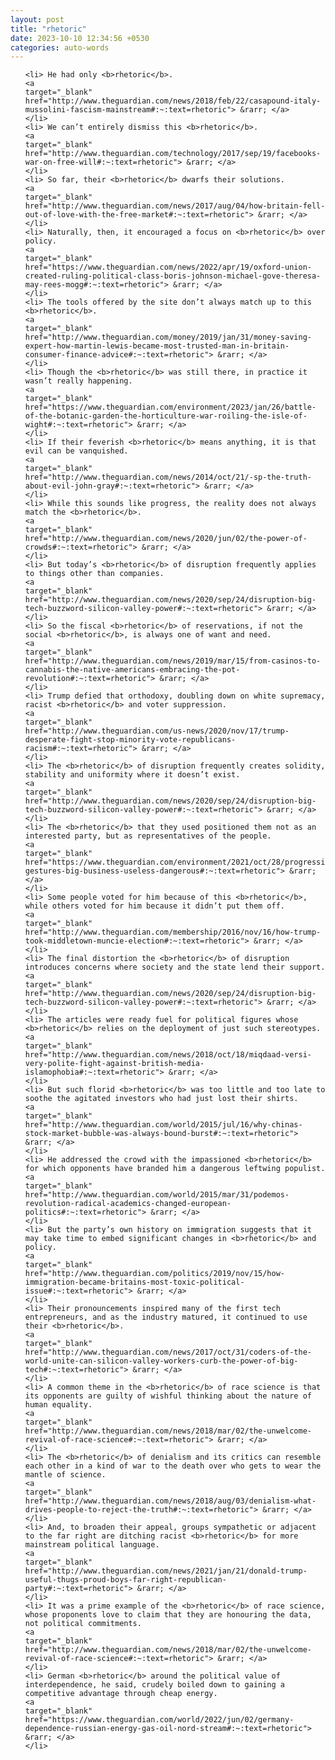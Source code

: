 ```yaml
---
layout: post
title: "rhetoric"
date: 2023-10-10 12:34:56 +0530
categories: auto-words
---
```

<ol>

    <li> He had only <b>rhetoric</b>.
    <a 
    target="_blank" 
    href="http://www.theguardian.com/news/2018/feb/22/casapound-italy-mussolini-fascism-mainstream#:~:text=rhetoric"> &rarr; </a>
    </li>
    <li> We can’t entirely dismiss this <b>rhetoric</b>.
    <a 
    target="_blank" 
    href="http://www.theguardian.com/technology/2017/sep/19/facebooks-war-on-free-will#:~:text=rhetoric"> &rarr; </a>
    </li>
    <li> So far, their <b>rhetoric</b> dwarfs their solutions.
    <a 
    target="_blank" 
    href="http://www.theguardian.com/news/2017/aug/04/how-britain-fell-out-of-love-with-the-free-market#:~:text=rhetoric"> &rarr; </a>
    </li>
    <li> Naturally, then, it encouraged a focus on <b>rhetoric</b> over policy.
    <a 
    target="_blank" 
    href="https://www.theguardian.com/news/2022/apr/19/oxford-union-created-ruling-political-class-boris-johnson-michael-gove-theresa-may-rees-mogg#:~:text=rhetoric"> &rarr; </a>
    </li>
    <li> The tools offered by the site don’t always match up to this <b>rhetoric</b>.
    <a 
    target="_blank" 
    href="http://www.theguardian.com/money/2019/jan/31/money-saving-expert-how-martin-lewis-became-most-trusted-man-in-britain-consumer-finance-advice#:~:text=rhetoric"> &rarr; </a>
    </li>
    <li> Though the <b>rhetoric</b> was still there, in practice it wasn’t really happening.
    <a 
    target="_blank" 
    href="https://www.theguardian.com/environment/2023/jan/26/battle-of-the-botanic-garden-the-horticulture-war-roiling-the-isle-of-wight#:~:text=rhetoric"> &rarr; </a>
    </li>
    <li> If their feverish <b>rhetoric</b> means anything, it is that evil can be vanquished.
    <a 
    target="_blank" 
    href="http://www.theguardian.com/news/2014/oct/21/-sp-the-truth-about-evil-john-gray#:~:text=rhetoric"> &rarr; </a>
    </li>
    <li> While this sounds like progress, the reality does not always match the <b>rhetoric</b>.
    <a 
    target="_blank" 
    href="http://www.theguardian.com/news/2020/jun/02/the-power-of-crowds#:~:text=rhetoric"> &rarr; </a>
    </li>
    <li> But today’s <b>rhetoric</b> of disruption frequently applies to things other than companies.
    <a 
    target="_blank" 
    href="http://www.theguardian.com/news/2020/sep/24/disruption-big-tech-buzzword-silicon-valley-power#:~:text=rhetoric"> &rarr; </a>
    </li>
    <li> So the fiscal <b>rhetoric</b> of reservations, if not the social <b>rhetoric</b>, is always one of want and need.
    <a 
    target="_blank" 
    href="http://www.theguardian.com/news/2019/mar/15/from-casinos-to-cannabis-the-native-americans-embracing-the-pot-revolution#:~:text=rhetoric"> &rarr; </a>
    </li>
    <li> Trump defied that orthodoxy, doubling down on white supremacy, racist <b>rhetoric</b> and voter suppression.
    <a 
    target="_blank" 
    href="http://www.theguardian.com/us-news/2020/nov/17/trump-desperate-fight-stop-minority-vote-republicans-racism#:~:text=rhetoric"> &rarr; </a>
    </li>
    <li> The <b>rhetoric</b> of disruption frequently creates solidity, stability and uniformity where it doesn’t exist.
    <a 
    target="_blank" 
    href="http://www.theguardian.com/news/2020/sep/24/disruption-big-tech-buzzword-silicon-valley-power#:~:text=rhetoric"> &rarr; </a>
    </li>
    <li> The <b>rhetoric</b> that they used positioned them not as an interested party, but as representatives of the people.
    <a 
    target="_blank" 
    href="https://www.theguardian.com/environment/2021/oct/28/progressive-gestures-big-business-useless-dangerous#:~:text=rhetoric"> &rarr; </a>
    </li>
    <li> Some people voted for him because of this <b>rhetoric</b>, while others voted for him because it didn’t put them off.
    <a 
    target="_blank" 
    href="http://www.theguardian.com/membership/2016/nov/16/how-trump-took-middletown-muncie-election#:~:text=rhetoric"> &rarr; </a>
    </li>
    <li> The final distortion the <b>rhetoric</b> of disruption introduces concerns where society and the state lend their support.
    <a 
    target="_blank" 
    href="http://www.theguardian.com/news/2020/sep/24/disruption-big-tech-buzzword-silicon-valley-power#:~:text=rhetoric"> &rarr; </a>
    </li>
    <li> The articles were ready fuel for political figures whose <b>rhetoric</b> relies on the deployment of just such stereotypes.
    <a 
    target="_blank" 
    href="http://www.theguardian.com/news/2018/oct/18/miqdaad-versi-very-polite-fight-against-british-media-islamophobia#:~:text=rhetoric"> &rarr; </a>
    </li>
    <li> But such florid <b>rhetoric</b> was too little and too late to soothe the agitated investors who had just lost their shirts.
    <a 
    target="_blank" 
    href="http://www.theguardian.com/world/2015/jul/16/why-chinas-stock-market-bubble-was-always-bound-burst#:~:text=rhetoric"> &rarr; </a>
    </li>
    <li> He addressed the crowd with the impassioned <b>rhetoric</b> for which opponents have branded him a dangerous leftwing populist.
    <a 
    target="_blank" 
    href="http://www.theguardian.com/world/2015/mar/31/podemos-revolution-radical-academics-changed-european-politics#:~:text=rhetoric"> &rarr; </a>
    </li>
    <li> But the party’s own history on immigration suggests that it may take time to embed significant changes in <b>rhetoric</b> and policy.
    <a 
    target="_blank" 
    href="http://www.theguardian.com/politics/2019/nov/15/how-immigration-became-britains-most-toxic-political-issue#:~:text=rhetoric"> &rarr; </a>
    </li>
    <li> Their pronouncements inspired many of the first tech entrepreneurs, and as the industry matured, it continued to use their <b>rhetoric</b>.
    <a 
    target="_blank" 
    href="http://www.theguardian.com/news/2017/oct/31/coders-of-the-world-unite-can-silicon-valley-workers-curb-the-power-of-big-tech#:~:text=rhetoric"> &rarr; </a>
    </li>
    <li> A common theme in the <b>rhetoric</b> of race science is that its opponents are guilty of wishful thinking about the nature of human equality.
    <a 
    target="_blank" 
    href="http://www.theguardian.com/news/2018/mar/02/the-unwelcome-revival-of-race-science#:~:text=rhetoric"> &rarr; </a>
    </li>
    <li> The <b>rhetoric</b> of denialism and its critics can resemble each other in a kind of war to the death over who gets to wear the mantle of science.
    <a 
    target="_blank" 
    href="http://www.theguardian.com/news/2018/aug/03/denialism-what-drives-people-to-reject-the-truth#:~:text=rhetoric"> &rarr; </a>
    </li>
    <li> And, to broaden their appeal, groups sympathetic or adjacent to the far right are ditching racist <b>rhetoric</b> for more mainstream political language.
    <a 
    target="_blank" 
    href="http://www.theguardian.com/news/2021/jan/21/donald-trump-useful-thugs-proud-boys-far-right-republican-party#:~:text=rhetoric"> &rarr; </a>
    </li>
    <li> It was a prime example of the <b>rhetoric</b> of race science, whose proponents love to claim that they are honouring the data, not political commitments.
    <a 
    target="_blank" 
    href="http://www.theguardian.com/news/2018/mar/02/the-unwelcome-revival-of-race-science#:~:text=rhetoric"> &rarr; </a>
    </li>
    <li> German <b>rhetoric</b> around the political value of interdependence, he said, crudely boiled down to gaining a competitive advantage through cheap energy.
    <a 
    target="_blank" 
    href="https://www.theguardian.com/world/2022/jun/02/germany-dependence-russian-energy-gas-oil-nord-stream#:~:text=rhetoric"> &rarr; </a>
    </li>